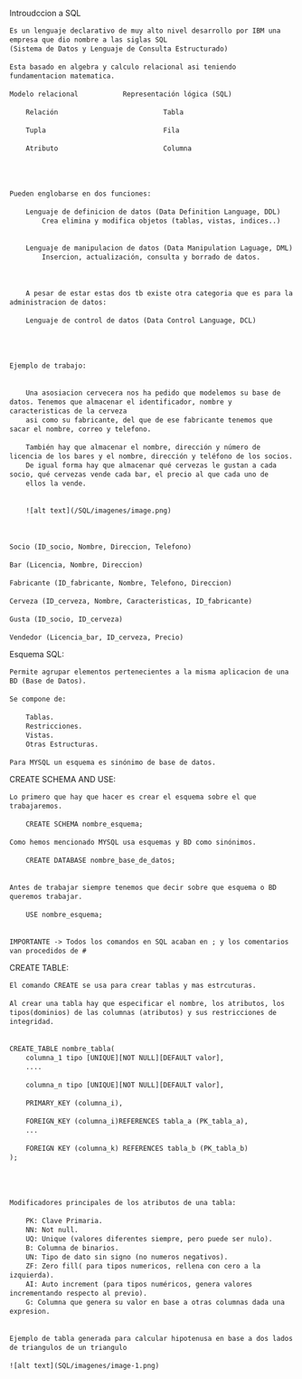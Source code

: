 Introudccion a SQL

    Es un lenguaje declarativo de muy alto nivel desarrollo por IBM una empresa que dio nombre a las siglas SQL
    (Sistema de Datos y Lenguaje de Consulta Estructurado)

    Esta basado en algebra y calculo relacional asi teniendo fundamentacion matematica.

    Modelo relacional           Representación lógica (SQL)
        
        Relación                          Tabla

        Tupla                             Fila

        Atributo                          Columna




    Pueden englobarse en dos funciones:

        Lenguaje de definicion de datos (Data Definition Language, DDL)
            Crea elimina y modifica objetos (tablas, vistas, indices..)


        Lenguaje de manipulacion de datos (Data Manipulation Laguage, DML)
            Insercion, actualización, consulta y borrado de datos.



        A pesar de estar estas dos tb existe otra categoria que es para la administracion de datos:

        Lenguaje de control de datos (Data Control Language, DCL)




    Ejemplo de trabajo:


        Una asosiacion cervecera nos ha pedido que modelemos su base de datos. Tenemos que almacenar el identificador, nombre y caracteristicas de la cerveza
        asi como su fabricante, del que de ese fabricante tenemos que sacar el nombre, correo y telefono.

        También hay que almacenar el nombre, dirección y número de licencia de los bares y el nombre, dirección y teléfono de los socios.
        De igual forma hay que almacenar qué cervezas le gustan a cada socio, qué cervezas vende cada bar, el precio al que cada uno de
        ellos la vende.


        ![alt text](/SQL/imagenes/image.png)



    Socio (ID_socio, Nombre, Direccion, Telefono)

    Bar (Licencia, Nombre, Direccion)

    Fabricante (ID_fabricante, Nombre, Telefono, Direccion)

    Cerveza (ID_cerveza, Nombre, Caracteristicas, ID_fabricante)

    Gusta (ID_socio, ID_cerveza)

    Vendedor (Licencia_bar, ID_cerveza, Precio)




Esquema SQL:

    Permite agrupar elementos pertenecientes a la misma aplicacion de una BD (Base de Datos).

    Se compone de:

        Tablas.
        Restricciones.
        Vistas.
        Otras Estructuras.

    Para MYSQL un esquema es sinónimo de base de datos.






CREATE SCHEMA AND USE:

    Lo primero que hay que hacer es crear el esquema sobre el que trabajaremos.

        CREATE SCHEMA nombre_esquema;

    Como hemos mencionado MYSQL usa esquemas y BD como sinónimos.

        CREATE DATABASE nombre_base_de_datos;


    Antes de trabajar siempre tenemos que decir sobre que esquema o BD queremos trabajar.

        USE nombre_esquema;


    IMPORTANTE -> Todos los comandos en SQL acaban en ; y los comentarios van procedidos de #



CREATE TABLE:

    El comando CREATE se usa para crear tablas y mas estrcuturas.

    Al crear una tabla hay que especificar el nombre, los atributos, los tipos(dominios) de las columnas (atributos) y sus restricciones de integridad.


    CREATE_TABLE nombre_tabla(
        columna_1 tipo [UNIQUE][NOT NULL][DEFAULT valor],
        ....

        columna_n tipo [UNIQUE][NOT NULL][DEFAULT valor],

        PRIMARY_KEY (columna_i),

        FOREIGN_KEY (columna_i)REFERENCES tabla_a (PK_tabla_a),
        ...

        FOREIGN KEY (columna_k) REFERENCES tabla_b (PK_tabla_b)
    );




    Modificadores principales de los atributos de una tabla:

        PK: Clave Primaria.
        NN: Not null.
        UQ: Unique (valores diferentes siempre, pero puede ser nulo).
        B: Columna de binarios.
        UN: Tipo de dato sin signo (no numeros negativos).
        ZF: Zero fill( para tipos numericos, rellena con cero a la izquierda).
        AI: Auto increment (para tipos numéricos, genera valores incrementando respecto al previo).
        G: Columna que genera su valor en base a otras columnas dada una expresion.


    Ejemplo de tabla generada para calcular hipotenusa en base a dos lados de triangulos de un triangulo

    ![alt text](SQL/imagenes/image-1.png)

